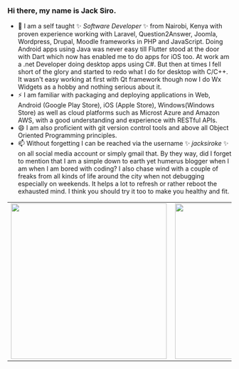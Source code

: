 ### Hi there, my name is Jack Siro.
- 🔭 I am a self taught ✨ _Software Developer_ ✨ from Nairobi, Kenya with proven experience working with Laravel, Question2Answer, Joomla, Wordpress, Drupal, Moodle frameworks in PHP and JavaScript. Doing Android apps using Java was never easy till Flutter stood at the door with Dart which now has enabled me to do apps for iOS too. At work am a .net Developer doing desktop apps using C#. But then at times I fell short of the glory and started to redo what I do for desktop with C/C++. It wasn't easy working at first with Qt framework though now I do Wx Widgets as a hobby and nothing serious about it.
- ⚡ I am familiar with packaging and deploying applications in Web, Android (Google Play Store), iOS (Apple Store), Windows(Windows Store) as well as cloud platforms such as Microst Azure and Amazon AWS, with a good understanding and experience with RESTful APIs.
- 😄 I am also proficient with git version control tools and above all Object Oriented Programming principles.
- 📫 Without forgetting I can be reached via the username ✨ _jacksiroke_ ✨ on all social media account or simply gmail that.
 By they way, did I forget to mention that I am a simple down to earth yet humerus blogger when I am when I am bored with coding? I also chase wind with a couple of freaks from all kinds of life around the city when not debugging especially on weekends. It helps a lot to refresh or rather reboot the exhausted mind. I think you should try it too to make you healthy and fit.

<!--
**JacksiroKe/JacksiroKe** is a ✨ _special_ ✨ repository because its `README.md` (this file) appears on your GitHub profile.

Here are some ideas to get you started:

- 🔭 I’m currently working on ...
- 🌱 I’m currently learning ...
- 👯 I’m looking to collaborate on ...
- 🤔 I’m looking for help with ...
- 💬 Ask me about ...
- 📫 How to reach me: ...
- 😄 Pronouns: ...
- ⚡ Fun fact: ...
-->

<center>
<table>
  <tr>
      <td><img width="350px" align="left" src="https://github-readme-stats.vercel.app/api/top-langs/?username=jacksiroke&hide=html&layout=compact" /></td>
      <td><img width="350px" align="left" src="https://github-readme-stats.vercel.app/api?username=jacksiroke&theme=default" /></td>
  </tr>   
</table>
</center>


